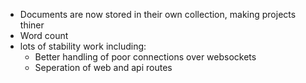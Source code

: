* Documents are now stored in their own collection, making projects thiner
* Word count
* lots of stability work including:
   * Better handling of poor connections over websockets
   * Seperation of web and api routes

